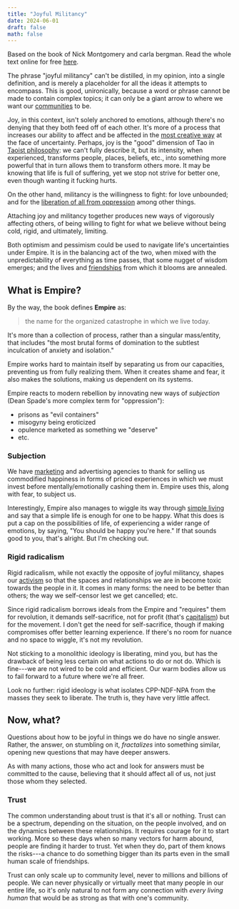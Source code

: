 ```yaml
---
title: "Joyful Militancy"
date: 2024-06-01
draft: false
math: false
---
```


Based on the book of Nick Montgomery and carla bergman.
Read the whole text online for free [here](https://theanarchistlibrary.org/library/joyful-militancy-bergman-montgomery).

The phrase "joyful militancy" can't be distilled, in my opinion, into a
single definition, and is merely a placeholder for all the ideas it
attempts to encompass. This is good, unironically, because a word or
phrase cannot be made to contain complex topics; it can only be a giant
arrow to where we want our [communities](/community) to be.

Joy, in this context, isn't solely anchored to emotions, although
there's no denying that they both feed off of each other. It's more of a
process that increases our ability to affect and be affected in the
[most creative way](/art) at the face of uncertainty. Perhaps, joy is
the "good" dimension of Tao in [Taoist philosophy](https://terebess.hu/english/tao/gia.html): we can't fully
describe it, but its intensity, when experienced, transforms people,
places, beliefs, etc., into something more powerful that in turn
allows them to transform others more. It may be knowing that life is
full of suffering, yet we stop not strive for better one, even though
wanting it fucking hurts.

On the other hand, militancy is the willingness to fight: for love
unbounded; and for the [liberation of all from oppression](/revolution)
among other things.

Attaching joy and militancy together produces new ways of vigorously
affecting others, of being willing to fight for what we believe without
being cold, rigid, and ultimately, limiting.

Both optimism and pessimism could be used to navigate life's
uncertainties under Empire. It is in the balancing act of the two, when
mixed with the unpredictability of everything as time passes, that
some nugget of wisdom emerges; and the lives and [friendships](/friendship) from which it blooms are
annealed.

## What is Empire?

By the way, the book defines **Empire** as:

> the name for the organized catastrophe in which we live today.

It's more than a collection of process, rather than a singular
mass/entity, that includes "the most brutal forms of domination to the
subtlest inculcation of anxiety and isolation."

Empire works hard to maintain itself by separating us from our
capacities, preventing us from fully realizing them. When it creates
shame and fear, it also makes the solutions, making us dependent on its
systems.

Empire reacts to modern rebellion by innovating new ways of *subjection*
(Dean Spade's more complex term for "oppression"):

- prisons as "evil containers"
- misogyny being eroticized
- opulence marketed as something we "deserve"
- etc.

### Subjection

We have [marketing](/mr) and advertising agencies to thank for selling
us commodified happiness in forms of priced experiences in which we must invest
before mentally/emotionally cashing them in. Empire uses this, along
with fear, to subject us.

Interestingly, Empire also manages to wiggle its way through
[simple living](/simple-living) and say that a simple life is enough for
one to be happy. What this does is put a cap  on the possibilities of
life, of experiencing a wider range of emotions, by saying, "You should
be happy you're here." If that sounds good to you, that's alright. But
I'm checking out.

### Rigid radicalism

Rigid radicalism, while not exactly the opposite of joyful militancy,
shapes our [activism](/activism) so that the spaces and relationships we
are in become toxic towards the people in it. It comes in many forms:
the need to be better than others; the way we self-censor lest we get
cancelled; etc.

Since rigid radicalism borrows ideals from the Empire and "requires"
them for revolution, it demands self-sacrifice, not for profit (that's
[capitalism](/capitalism)) but for the movement. I don't get the need
for self-sacrifice, though if making compromises offer better learning
experience. If there's no room for nuance and no space to wiggle, it's
not my revolution.

Not sticking to a monolithic ideology is liberating, mind you, but has
the drawback of being less certain on what actions to do or not do.
Which is fine---we are not wired to be cold and efficient. Our warm
bodies allow us to fail forward to a future where we're all freer.

Look no further: rigid ideology is what isolates CPP-NDF-NPA from the
masses they seek to liberate. The truth is, they have very little
affect.

## Now, what?

Questions about how to be joyful in things we do have no single answer.
Rather, the answer, on stumbling on it, *fractalizes* into something
similar, opening new questions that may have deeper answers.

As with many actions, those who act and look for answers must be
committed to the cause, believing that it should affect all of us, not
just those whom they selected.

### Trust

The common understanding about trust is that it's all or nothing. Trust
can be a spectrum, depending on the situation, on the people involved,
and on the dynamics between these relationships. It requires courage for
it to start working. More so these days when so many vectors for harm
abound, people are finding it harder to trust. Yet when they do, part of
them knows the risks---a chance to do something bigger than its parts
even in the small human scale of friendships.

Trust can only scale up to community level, never to millions and
billions of people. We can never physically or virtually meet that many
people in our entire life, so it's only natural to not form any
connection with *every living human* that would be as strong as that
with one's community.

